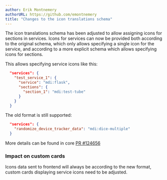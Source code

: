 ```yaml
---
author: Erik Montnemery
authorURL: https://github.com/emontnemery
title: "Changes to the icon translations schema"
---
```


The icon translations schema has been adjusted to allow assigning icons for sections in services.
Icons for services can now be provided both according to the original schema, which only allows specifying a single icon for the service, and according to a more explicit schema which allows specifying icons for sections.

This allows specifying service icons like this:
```json
  "services": {
    "test_service_1": {
      "service": "mdi:flask",
      "sections": {
        "section_1": "mdi:test-tube"
      }
    }
  }
```

The old format is still supported:
```json
  "services": {
    "randomize_device_tracker_data": "mdi:dice-multiple"
  }
```

More details can be found in core [PR #124656](https://github.com/home-assistant/core/pull/124656)

### Impact on custom cards

Icons data sent to frontend will always be according to the new format, custom cards displaying service icons need to be adjusted.
